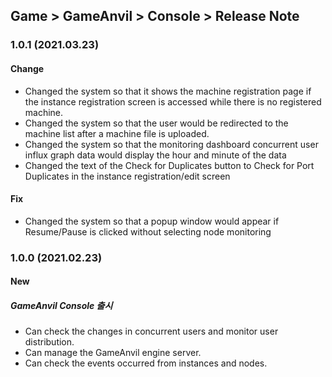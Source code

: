 ## Game > GameAnvil > Console > Release Note

### 1.0.1 (2021.03.23)

#### Change

* Changed the system so that it shows the machine registration page if the instance registration screen is accessed while there is no registered machine.
* Changed the system so that the user would be redirected to the machine list after a machine file is uploaded.
* Changed the system so that the monitoring dashboard concurrent user influx graph data would display the hour and minute of the data
* Changed the text of the Check for Duplicates button to Check for Port Duplicates in the instance registration/edit screen

#### Fix

* Changed the system so that a popup window would appear if Resume/Pause is clicked without selecting node monitoring

### 1.0.0 (2021.02.23)

#### New

##### GameAnvil Console 출시

* Can check the changes in concurrent users and monitor user distribution.
* Can manage the GameAnvil engine server.
* Can check the events occurred from instances and nodes.
